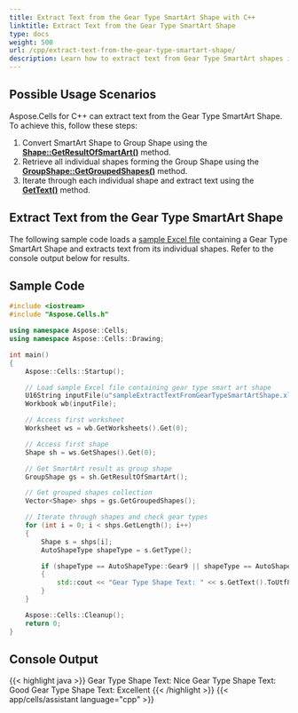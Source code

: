 ```yaml
---
title: Extract Text from the Gear Type SmartArt Shape with C++
linktitle: Extract Text from the Gear Type SmartArt Shape
type: docs
weight: 500
url: /cpp/extract-text-from-the-gear-type-smartart-shape/
description: Learn how to extract text from Gear Type SmartArt shapes in Excel using Aspose.Cells for C++ with step-by-step guidance and code examples.
---
```


## **Possible Usage Scenarios**

Aspose.Cells for C++ can extract text from the Gear Type SmartArt Shape. To achieve this, follow these steps:
1. Convert SmartArt Shape to Group Shape using the [**Shape::GetResultOfSmartArt()**](https://reference.aspose.com/cells/cpp/class/aspose.cells.drawing.shape/#a0b6c1c2e57f8f1d83a4b8e4f4c4e4f4) method.
2. Retrieve all individual shapes forming the Group Shape using the [**GroupShape::GetGroupedShapes()**](https://reference.aspose.com/cells/cpp/class/aspose.cells.drawing.group_shape/#a8d1a5a5b3a4a7a9a7a9a7a9a7a9a7a) method.
3. Iterate through each individual shape and extract text using the [**GetText()**](https://reference.aspose.com/cells/cpp/class/aspose.cells.drawing.shape/#a8d1a5a5b3a4a7a9a7a9a7a9a7a9a) method.

## **Extract Text from the Gear Type SmartArt Shape**

The following sample code loads a [sample Excel file](67338483.xlsx) containing a Gear Type SmartArt Shape and extracts text from its individual shapes. Refer to the console output below for results.

## **Sample Code**

```c++
#include <iostream>
#include "Aspose.Cells.h"

using namespace Aspose::Cells;
using namespace Aspose::Cells::Drawing;

int main()
{
    Aspose::Cells::Startup();

    // Load sample Excel file containing gear type smart art shape
    U16String inputFile(u"sampleExtractTextFromGearTypeSmartArtShape.xlsx");
    Workbook wb(inputFile);

    // Access first worksheet
    Worksheet ws = wb.GetWorksheets().Get(0);

    // Access first shape
    Shape sh = ws.GetShapes().Get(0);

    // Get SmartArt result as group shape
    GroupShape gs = sh.GetResultOfSmartArt();

    // Get grouped shapes collection
    Vector<Shape> shps = gs.GetGroupedShapes();

    // Iterate through shapes and check gear types
    for (int i = 0; i < shps.GetLength(); i++)
    {
        Shape s = shps[i];
        AutoShapeType shapeType = s.GetType();

        if (shapeType == AutoShapeType::Gear9 || shapeType == AutoShapeType::Gear6)
        {
            std::cout << "Gear Type Shape Text: " << s.GetText().ToUtf8() << std::endl;
        }
    }

    Aspose::Cells::Cleanup();
    return 0;
}
```

## **Console Output**

{{< highlight java >}}
Gear Type Shape Text: Nice
Gear Type Shape Text: Good
Gear Type Shape Text: Excellent
{{< /highlight >}}
{{< app/cells/assistant language="cpp" >}}